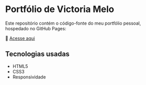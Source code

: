 # Portfólio de Victoria Melo

Este repositório contém o código-fonte do meu portfólio pessoal, hospedado no GitHub Pages:

🔗 [Acesse aqui](https://viicwho.github.io)

## Tecnologias usadas
- HTML5
- CSS3
- Responsividade


